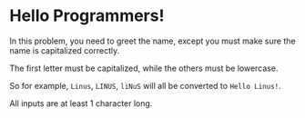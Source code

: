 # Hello Programmers!

In this problem, you need to greet the name, except you must make sure the name is capitalized correctly.

The first letter must be capitalized, while the others must be lowercase.

So for example, `Linus`, `LINUS`, `liNuS` will all be converted to `Hello Linus!`.

All inputs are at least 1 character long.